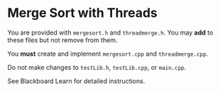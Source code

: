 # Merge Sort with Threads

You are provided with `mergesort.h` and `threadmerge.h`. You may **add** to these files but not remove from them.

You **must** create and implement `mergesort.cpp` and `threadmerge.cpp`.

Do not make changes to `testLib.h`, `testLib.cpp`, or `main.cpp`.

See Blackboard Learn for detailed instructions.

